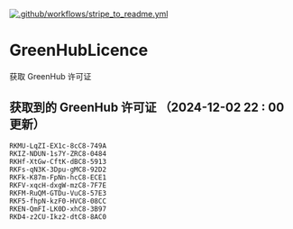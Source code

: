[![.github/workflows/stripe_to_readme.yml](https://github.com/zjx-kimi/GreenHubLicence/actions/workflows/stripe_to_readme.yml/badge.svg)](https://github.com/zjx-kimi/GreenHubLicence/actions/workflows/stripe_to_readme.yml)
# GreenHubLicence
获取 GreenHub 许可证
## 获取到的 GreenHub 许可证 （2024-12-02 22 : 00 更新）
```
RKMU-LqZI-EX1c-8cC8-749A
RKIZ-NDUN-1s7Y-ZRC8-0484
RKHf-XtGw-CftK-dBC8-5913
RKFs-qN3K-3Dpu-gMC8-92D2
RKFk-K87m-FpNn-hcC8-ECE1
RKFV-xqcH-dxgW-mzC8-7F7E
RKFM-RuQM-GTDu-VuC8-57E3
RKF5-fhpN-kzF0-HVC8-08CC
RKEN-QmFI-LK0D-xhC8-3B97
RKD4-z2CU-Ikz2-dtC8-8AC0
```
